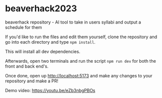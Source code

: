 # beaverhack2023
beaverhack repository - AI tool to take in users syllabi and output a schedule for them

If you'd like to run the files and edit them yourself, clone the repository and go into each directory and type `npm install`. 

This will install all dev dependencies.

Afterwards, open two terminals and run the script `npm run dev` for both the front and back end's.

Once done, open up [http://localhost:5173](http://localhost:5173/) and make any changes to your repository and make a PR!

Demo video: https://youtu.be/eZb3nbgPBOs
